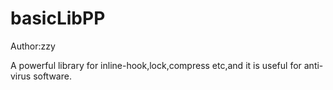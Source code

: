 basicLibPP
==========
Author:zzy

A powerful library for inline-hook,lock,compress etc,and it is useful for anti-virus software.
